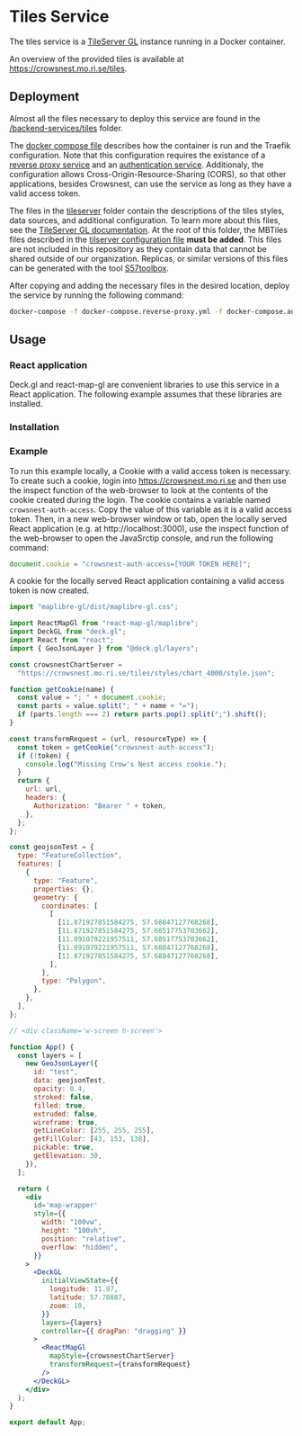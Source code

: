 # Tiles Service

The tiles service is a [TileServer GL](https://github.com/maptiler/tileserver-gl) instance running in a Docker container.

An overview of the provided tiles is available at https://crowsnest.mo.ri.se/tiles.

## Deployment

Almost all the files necessary to deploy this service are found in the [/backend-services/tiles](/backend-services/tiles) folder.

The [docker compose file](backend-services/tiles/docker-compose.tiles.yml) describes how the container is run and the Traefik configuration. Note that this configuration requires the existance of a [reverse proxy service](#reverse-proxy) and an [authentication service](#authentication). Additionaly, the configuration allows Cross-Origin-Resource-Sharing (CORS), so that other applications, besides Crowsnest, can use the service as long as they have a valid access token.

The files in the [tileserver](backend-services/tiles/tileserver) folder contain the descriptions of the tiles styles, data sources, and additional configuration. To learn more about this files, see the [TileServer GL documentation](https://tileserver.readthedocs.io/en/latest/). At the root of this folder, the MBTiles files described in the [tilserver configuration file](backend-services/tiles/tileserver/config.json) **must be added**. This files are not included in this repository as they contain data that cannot be shared outside of our organization. Replicas, or similar versions of this files can be generated with the tool [S57toolbox](https://git.ri.se/mo-rise/s57toolbox).

After copying and adding the necessary files in the desired location, deploy the service by running the following command:

```bash
docker-compose -f docker-compose.reverse-proxy.yml -f docker-compose.authentication.yml -f docker-compose.tiles.yml up -d
```

## Usage

### React application

Deck.gl and react-map-gl are convenient libraries to use this service in a React application. The following example assumes that these libraries are installed.

### Installation

### Example

To run this example locally, a Cookie with a valid access token is necessary. To create such a cookie, login into https://crowsnest.mo.ri.se and then use the inspect function of the web-browser to look at the contents of the cookie created during the login. The cookie contains a variable named `crowsnest-auth-access`. Copy the value of this variable as it is a valid access token. Then, in a new web-browser window or tab, open the locally served React application (e.g. at http://localhost:3000), use the inspect function of the web-browser to open the JavaSrctip console, and run the following command:

```js
document.cookie = "crowsnest-auth-access=[YOUR TOKEN HERE]";
```

A cookie for the locally served React application containing a valid access token is now created.

```jsx
import "maplibre-gl/dist/maplibre-gl.css";

import ReactMapGl from "react-map-gl/maplibre";
import DeckGL from "deck.gl";
import React from "react";
import { GeoJsonLayer } from "@deck.gl/layers";

const crowsnestChartServer =
  "https://crowsnest.mo.ri.se/tiles/styles/chart_4000/style.json";

function getCookie(name) {
  const value = "; " + document.cookie;
  const parts = value.split("; " + name + "=");
  if (parts.length === 2) return parts.pop().split(";").shift();
}

const transformRequest = (url, resourceType) => {
  const token = getCookie("crowsnest-auth-access");
  if (!token) {
    console.log("Missing Crow's Nest access cookie.");
  }
  return {
    url: url,
    headers: {
      Authorization: "Bearer " + token,
    },
  };
};

const geojsonTest = {
  type: "FeatureCollection",
  features: [
    {
      type: "Feature",
      properties: {},
      geometry: {
        coordinates: [
          [
            [11.871927851584275, 57.68847127768268],
            [11.871927851584275, 57.68517753703662],
            [11.891079221957511, 57.68517753703662],
            [11.891079221957511, 57.68847127768268],
            [11.871927851584275, 57.68847127768268],
          ],
        ],
        type: "Polygon",
      },
    },
  ],
};

// <div className='w-screen h-screen'>

function App() {
  const layers = [
    new GeoJsonLayer({
      id: "test",
      data: geojsonTest,
      opacity: 0.4,
      stroked: false,
      filled: true,
      extruded: false,
      wireframe: true,
      getLineColor: [255, 255, 255],
      getFillColor: [43, 153, 138],
      pickable: true,
      getElevation: 30,
    }),
  ];

  return (
    <div
      id='map-wrapper'
      style={{
        width: "100vw",
        height: "100vh",
        position: "relative",
        overflow: "hidden",
      }}
    >
      <DeckGL
        initialViewState={{
          longitude: 11.97,
          latitude: 57.70887,
          zoom: 10,
        }}
        layers={layers}
        controller={{ dragPan: "dragging" }}
      >
        <ReactMapGl
          mapStyle={crowsnestChartServer}
          transformRequest={transformRequest}
        />
      </DeckGL>
    </div>
  );
}

export default App;
```
